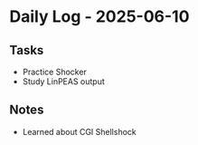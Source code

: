 # Daily Log - 2025-06-10

## Tasks
- Practice Shocker
- Study LinPEAS output
## Notes
- Learned about CGI Shellshock